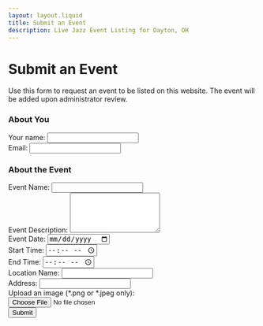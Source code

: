 ```yaml
---
layout: layout.liquid
title: Submit an Event
description: Live Jazz Event Listing for Dayton, OH
---
```


# Submit an Event
Use this form to request an event to be listed on this website. The event will be added upon administrator review.

<form name="event-submit-form" method="POST" action="/success" data-netlify="true">
	<h3>About You</h3>
	<div class="form-field-container">
		<label for="name">Your name: </label>
		<input name="name" type="text" required>
	</div>
	<div class="form-field-container">
		<label for="email">Email: </label>
		<input name="email" type="email" required>
	</div>
	<h3>About the Event</h3>
	<div class="form-field-container">
		<label for="event-name">Event Name: </label>
		<input name="event-name" type="text" required>
	</div>
	<div class="form-field-container">
		<label for="description">Event Description: </label>
		<textarea name="description" rows="5"></textarea>
	</div>
	<div class="form-field-container">
		<label for="event-date">Event Date: </label>
		<input name="event-date" type="date" required>
	</div>
	<div class="form-field-container">
		<label for="start-time">Start Time: </label>
		<input name="start-time" type="time">
	</div>
	<div class="form-field-container">
		<label for="end-time">End Time: </label>
		<input name="end-time" type="time">
	</div>
	<div class="form-field-container">
		<label for="location-name">Location Name: </label>
		<input name="location-name" type="text" required>
	</div>
	<div class="form-field-container">
		<label for="location-address">Address: </label>
		<input name="location-address" type="textarea">
	</div>
	<div class="form-field-container">
		<label for="image">Upload an image (*.png or *.jpeg only): </label>
		<input name="image" type="file" accept="image/png, image/jpeg">
	</div>
	<input name="submit" type="submit" value="Submit" class="btn">
</form>
